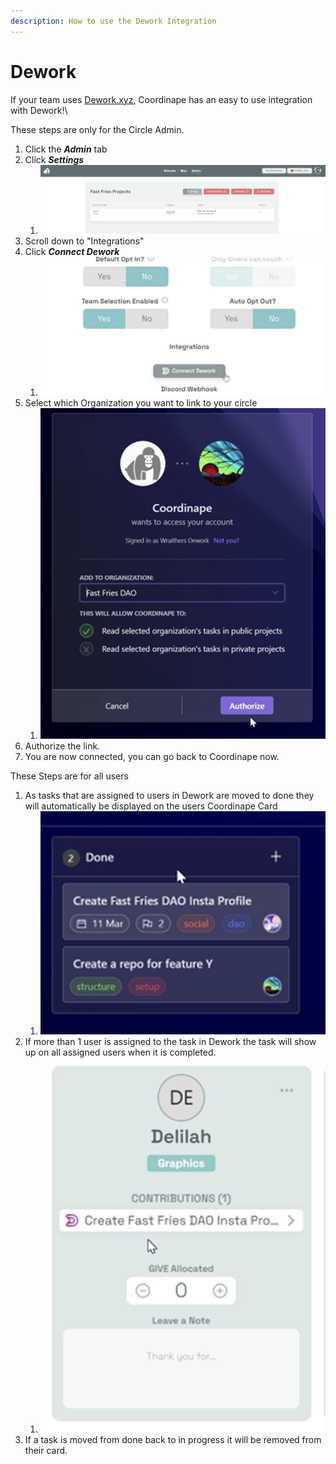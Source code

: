 ```yaml
---
description: How to use the Dework Integration
---
```


# Dework

If your team uses [Dework.xyz](https://dework.xyz/), Coordinape has an easy to use integration with Dework!\


These steps are only for the Circle Admin.&#x20;

1. Click the _**Admin**_ tab
2. Click _**Settings**_
   1. ![](<../../.gitbook/assets/image (11).png>)
3. Scroll down to "Integrations"
4. Click _**Connect Dework**_
   1. ![](<../../.gitbook/assets/image (21).png>)
5. Select which Organization you want to link to your circle
   1. ![](<../../.gitbook/assets/image (23).png>)
6. Authorize the link.&#x20;
7. You are now connected, you can go back to Coordinape now.

These Steps are for all users

1. As tasks that are assigned to users in Dework are moved to done they will automatically be displayed on the users Coordinape Card
   1. ![](<../../.gitbook/assets/image (39).png>)
2. If more than 1 user is assigned to the task in Dework the task will show up on all assigned users when it is completed.&#x20;
   1. ![](<../../.gitbook/assets/image (25).png>)
3. If a task is moved from done back to in progress it will be removed from their card.

